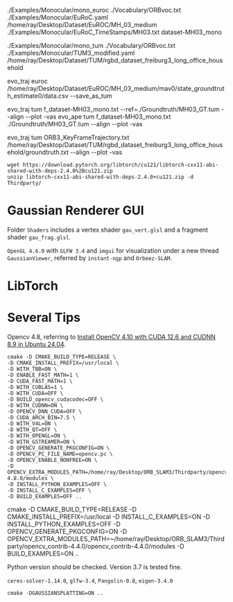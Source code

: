 ./Examples/Monocular/mono_euroc ./Vocabulary/ORBvoc.txt ./Examples/Monocular/EuRoC.yaml /home/ray/Desktop/Dataset/EuROC/MH_03_medium ./Examples/Monocular/EuRoC_TimeStamps/MH03.txt dataset-MH03_mono

./Examples/Monocular/mono_tum ./Vocabulary/ORBvoc.txt ./Examples/Monocular/TUM3_modified.yaml /home/ray/Desktop/Dataset/TUM/rgbd_dataset_freiburg3_long_office_household

evo_traj euroc /home/ray/Desktop/Dataset/EuROC/MH_03_medium/mav0/state_groundtruth_estimate0/data.csv --save_as_tum 

evo_traj tum f_dataset-MH03_mono.txt --ref=./Groundtruth/MH03_GT.tum --align --plot -vas
evo_ape tum f_dataset-MH03_mono.txt ./Groundtruth/MH03_GT.tum --align --plot -vas

evo_traj tum ORB3_KeyFrameTrajectory.txt /home/ray/Desktop/Dataset/TUM/rgbd_dataset_freiburg3_long_office_household/groundtruth.txt --align --plot -vas

```
wget https://download.pytorch.org/libtorch/cu121/libtorch-cxx11-abi-shared-with-deps-2.4.0%2Bcu121.zip
unzip libtorch-cxx11-abi-shared-with-deps-2.4.0+cu121.zip -d Thirdparty/
```

# Gaussian Renderer GUI

Folder `Shaders` includes a vertex shader `gau_vert.glsl` and a fragment shader `gau_frag.glsl`.

`OpenGL 4.6.0` with `GLFW 3.4` and `imgui` for visualization under a new thread `GaussianViewer`, referred by `instant-ngp` and `Orbeez-SLAM`.

# LibTorch

# Several Tips

Opencv 4.8, referring to [Install OpenCV 4.10 with CUDA 12.6 and CUDNN 8.9 in Ubuntu 24.04](https://gist.github.com/raulqf/f42c718a658cddc16f9df07ecc627be7).
```
cmake -D CMAKE_BUILD_TYPE=RELEASE \
-D CMAKE_INSTALL_PREFIX=/usr/local \
-D WITH_TBB=ON \
-D ENABLE_FAST_MATH=1 \
-D CUDA_FAST_MATH=1 \
-D WITH_CUBLAS=1 \
-D WITH_CUDA=OFF \
-D BUILD_opencv_cudacodec=OFF \
-D WITH_CUDNN=ON \
-D OPENCV_DNN_CUDA=OFF \
-D CUDA_ARCH_BIN=7.5 \
-D WITH_V4L=ON \
-D WITH_QT=OFF \
-D WITH_OPENGL=ON \
-D WITH_GSTREAMER=ON \
-D OPENCV_GENERATE_PKGCONFIG=ON \
-D OPENCV_PC_FILE_NAME=opencv.pc \
-D OPENCV_ENABLE_NONFREE=ON \
-D OPENCV_EXTRA_MODULES_PATH=/home/ray/Desktop/ORB_SLAM3/Thirdparty/opencv_contrib-4.8.0/modules \
-D INSTALL_PYTHON_EXAMPLES=OFF \
-D INSTALL_C_EXAMPLES=OFF \
-D BUILD_EXAMPLES=OFF ..
```

cmake -D CMAKE_BUILD_TYPE=RELEASE -D CMAKE_INSTALL_PREFIX=/usr/local -D INSTALL_C_EXAMPLES=ON -D INSTALL_PYTHON_EXAMPLES=OFF -D OPENCV_GENERATE_PKGCONFIG=ON -D OPENCV_EXTRA_MODULES_PATH=~/home/ray/Desktop/ORB_SLAM3/Thirdparty/opencv_contrib-4.4.0/opencv_contrib-4.4.0/modules -D BUILD_EXAMPLES=ON ..

Python version should be checked. Version 3.7 is tested fine.

`ceres-solver-1.14.0`, `glfw-3.4`, `Pangolin-0.8`, `eigen-3.4.0`

```
cmake -DGAUSSIANSPLATTING=ON ..
```


